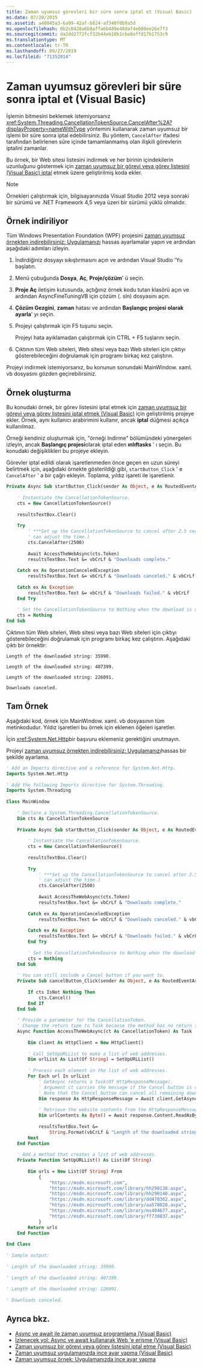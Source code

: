 ```yaml
---
title: Zaman uyumsuz görevleri bir süre sonra iptal et (Visual Basic)
ms.date: 07/20/2015
ms.assetid: a48045a3-6a99-42af-b824-af340f0b9a5d
ms.openlocfilehash: 0b2c0428a6b8affa6b489e48daf4e008ee26e7f3
ms.sourcegitcommit: da2dd2772fcf32b44eb18b1cbe8affd17b1753c9
ms.translationtype: MT
ms.contentlocale: tr-TR
ms.lasthandoff: 09/27/2019
ms.locfileid: "71352014"
---
```

# <a name="cancel-async-tasks-after-a-period-of-time-visual-basic"></a>Zaman uyumsuz görevleri bir süre sonra iptal et (Visual Basic)
İşlemin bitmesini beklemek istemiyorsanız <xref:System.Threading.CancellationTokenSource.CancelAfter%2A?displayProperty=nameWithType> yöntemini kullanarak zaman uyumsuz bir işlemi bir süre sonra iptal edebilirsiniz. Bu yöntem, `CancelAfter` ifadesi tarafından belirlenen süre içinde tamamlanmamış olan ilişkili görevlerin iptalini zamanlar.  
  
 Bu örnek, bir Web sitesi listesini indirmek ve her birinin içindekilerin uzunluğunu göstermek için [zaman uyumsuz bir görevi veya görev listesini (Visual Basic) iptal](../../../../visual-basic/programming-guide/concepts/async/cancel-an-async-task-or-a-list-of-tasks.md) etmek üzere geliştirilmiş koda ekler.  
  
> [!NOTE]
> Örnekleri çalıştırmak için, bilgisayarınızda Visual Studio 2012 veya sonraki bir sürümü ve .NET Framework 4,5 veya üzeri bir sürümü yüklü olmalıdır.  
  
## <a name="downloading-the-example"></a>Örnek indiriliyor  
 Tüm Windows Presentation Foundation (WPF) projesini [zaman uyumsuz örnekten indirebilirsiniz: Uygulamanızı](https://code.msdn.microsoft.com/Async-Fine-Tuning-Your-a676abea) hassas ayarlamalar yapın ve ardından aşağıdaki adımları izleyin.  
  
1. İndirdiğiniz dosyayı sıkıştırmasını açın ve ardından Visual Studio 'Yu başlatın.  
  
2. Menü çubuğunda **Dosya**, **Aç**, **Proje/çözüm**' ü seçin.  
  
3. **Proje Aç** iletişim kutusunda, açtığınız örnek kodu tutan klasörü açın ve ardından AsyncFineTuningVB için çözüm (. sln) dosyasını açın.  
  
4. **Çözüm Gezgini**, **zaman** hatası ve ardından **Başlangıç projesi olarak ayarla**' yı seçin.  
  
5. Projeyi çalıştırmak için F5 tuşunu seçin.  
  
     Projeyi hata ayıklamadan çalıştırmak için CTRL + F5 tuşlarını seçin.  
  
6. Çıktının tüm Web siteleri, Web sitesi veya bazı Web siteleri için çıktıyı gösterebileceğini doğrulamak için programı birkaç kez çalıştırın.  
  
 Projeyi indirmek istemiyorsanız, bu konunun sonundaki MainWindow. xaml. vb dosyasını gözden geçirebilirsiniz.  
  
## <a name="building-the-example"></a>Örnek oluşturma  
 Bu konudaki örnek, bir görev listesini iptal etmek için [zaman uyumsuz bir görevi veya görev listesini iptal etmek (Visual Basic)](../../../../visual-basic/programming-guide/concepts/async/cancel-an-async-task-or-a-list-of-tasks.md) için geliştirilmiş projeye ekler. Örnek, aynı kullanıcı arabirimini kullanır, ancak **iptal** düğmesi açıkça kullanılmaz.  
  
 Örneği kendiniz oluşturmak için, "örneği Indirme" bölümündeki yönergeleri izleyin, ancak **Başlangıç projesi**olarak iptal eden **ınlıftasks** ' ı seçin. Bu konudaki değişiklikleri bu projeye ekleyin.  
  
 Görevler iptal edildi olarak işaretlenmeden önce geçen en uzun süreyi belirtmek için, aşağıdaki örnekte gösterildiği gibi, `startButton_Click` ' e `CancelAfter` ' a bir çağrı ekleyin. Toplama, yıldız işareti ile işaretlenir.  
  
```vb  
Private Async Sub startButton_Click(sender As Object, e As RoutedEventArgs)  
  
    ' Instantiate the CancellationTokenSource.  
    cts = New CancellationTokenSource()  
  
    resultsTextBox.Clear()  
  
    Try  
        ' ***Set up the CancellationTokenSource to cancel after 2.5 seconds. (You   
        ' can adjust the time.)  
        cts.CancelAfter(2500)  
  
        Await AccessTheWebAsync(cts.Token)  
        resultsTextBox.Text &= vbCrLf & "Downloads complete."  
  
    Catch ex As OperationCanceledException  
        resultsTextBox.Text &= vbCrLf & "Downloads canceled." & vbCrLf  
  
    Catch ex As Exception  
        resultsTextBox.Text &= vbCrLf & "Downloads failed." & vbCrLf  
    End Try  
  
    ' Set the CancellationTokenSource to Nothing when the download is complete.  
    cts = Nothing  
End Sub  
```  
  
 Çıktının tüm Web siteleri, Web sitesi veya bazı Web siteleri için çıktıyı gösterebileceğini doğrulamak için programı birkaç kez çalıştırın. Aşağıdaki çıktı bir örnektir:  
  
```console  
Length of the downloaded string: 35990.  
  
Length of the downloaded string: 407399.  
  
Length of the downloaded string: 226091.  
  
Downloads canceled.  
```  
  
## <a name="complete-example"></a>Tam Örnek  
 Aşağıdaki kod, örnek için MainWindow. xaml. vb dosyasının tüm metinkodudur. Yıldız işaretleri bu örnek için eklenen öğeleri işaretler.  
  
 İçin <xref:System.Net.Http>bir başvuru eklemeniz gerektiğini unutmayın.  
  
 Projeyi [zaman uyumsuz örnekten indirebilirsiniz: Uygulamanızı](https://code.msdn.microsoft.com/Async-Fine-Tuning-Your-a676abea)hassas bir şekilde ayarlama.  
  
```vb  
' Add an Imports directive and a reference for System.Net.Http.  
Imports System.Net.Http  
  
' Add the following Imports directive for System.Threading.  
Imports System.Threading  
  
Class MainWindow  
  
    ' Declare a System.Threading.CancellationTokenSource.  
    Dim cts As CancellationTokenSource  
  
    Private Async Sub startButton_Click(sender As Object, e As RoutedEventArgs)  
  
        ' Instantiate the CancellationTokenSource.  
        cts = New CancellationTokenSource()  
  
        resultsTextBox.Clear()  
  
        Try  
            ' ***Set up the CancellationTokenSource to cancel after 2.5 seconds. (You   
            ' can adjust the time.)  
            cts.CancelAfter(2500)  
  
            Await AccessTheWebAsync(cts.Token)  
            resultsTextBox.Text &= vbCrLf & "Downloads complete."  
  
        Catch ex As OperationCanceledException  
            resultsTextBox.Text &= vbCrLf & "Downloads canceled." & vbCrLf  
  
        Catch ex As Exception  
            resultsTextBox.Text &= vbCrLf & "Downloads failed." & vbCrLf  
        End Try  
  
        ' Set the CancellationTokenSource to Nothing when the download is complete.  
        cts = Nothing  
    End Sub  
  
    ' You can still include a Cancel button if you want to.  
    Private Sub cancelButton_Click(sender As Object, e As RoutedEventArgs)  
  
        If cts IsNot Nothing Then  
            cts.Cancel()  
        End If  
    End Sub  
  
    ' Provide a parameter for the CancellationToken.  
    ' Change the return type to Task because the method has no return statement.  
    Async Function AccessTheWebAsync(ct As CancellationToken) As Task  
  
        Dim client As HttpClient = New HttpClient()  
  
        ' Call SetUpURLList to make a list of web addresses.  
        Dim urlList As List(Of String) = SetUpURLList()  
  
        ' Process each element in the list of web addresses.  
        For Each url In urlList  
            ' GetAsync returns a Task(Of HttpResponseMessage).   
            ' Argument ct carries the message if the Cancel button is chosen.   
            ' Note that the Cancel button can cancel all remaining downloads.  
            Dim response As HttpResponseMessage = Await client.GetAsync(url, ct)  
  
            ' Retrieve the website contents from the HttpResponseMessage.  
            Dim urlContents As Byte() = Await response.Content.ReadAsByteArrayAsync()  
  
            resultsTextBox.Text &=  
                String.Format(vbCrLf & "Length of the downloaded string: {0}." & vbCrLf, urlContents.Length)  
        Next  
    End Function  
  
    ' Add a method that creates a list of web addresses.  
    Private Function SetUpURLList() As List(Of String)  
  
        Dim urls = New List(Of String) From  
            {  
                "https://msdn.microsoft.com",  
                "https://msdn.microsoft.com/library/hh290138.aspx",  
                "https://msdn.microsoft.com/library/hh290140.aspx",  
                "https://msdn.microsoft.com/library/dd470362.aspx",  
                "https://msdn.microsoft.com/library/aa578028.aspx",  
                "https://msdn.microsoft.com/library/ms404677.aspx",  
                "https://msdn.microsoft.com/library/ff730837.aspx"  
            }  
        Return urls  
    End Function  
  
End Class  
  
' Sample output:  
  
' Length of the downloaded string: 35990.  
  
' Length of the downloaded string: 407399.  
  
' Length of the downloaded string: 226091.  
  
' Downloads canceled.  
```  
  
## <a name="see-also"></a>Ayrıca bkz.

- [Async ve await ile zaman uyumsuz programlama (Visual Basic)](../../../../visual-basic/programming-guide/concepts/async/index.md)
- [İzlenecek yol: Async ve await kullanarak Web 'e erişme (Visual Basic) ](../../../../visual-basic/programming-guide/concepts/async/walkthrough-accessing-the-web-by-using-async-and-await.md)
- [Zaman uyumsuz bir görevi veya görev listesini iptal etme (Visual Basic)](../../../../visual-basic/programming-guide/concepts/async/cancel-an-async-task-or-a-list-of-tasks.md)
- [Zaman uyumsuz uygulamanızda ince ayar yapma (Visual Basic)](../../../../visual-basic/programming-guide/concepts/async/fine-tuning-your-async-application.md)
- [Zaman uyumsuz örnek: Uygulamanızda ince ayar yapma](https://code.msdn.microsoft.com/Async-Fine-Tuning-Your-a676abea)
